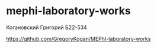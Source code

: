 # mephi-laboratory-works

Когановский Григорий Б22-534

https://github.com/GregoryKogan/MEPhI-laboratory-works

